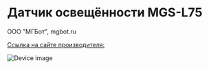 # Датчик освещённости MGS-L75 

ООО "МГБот", mgbot.ru

[Ссылка на сайте производителя: ](https://mgbot.ru/catalog/datchiki_sensory/datchik_osveshchennosti_mgs_l75_razem_rj_9_bh1750/)

![Device image](https://mgbot.ru/upload/iblock/c5e/c5e637c1bd55297b036d268694d4489f.jpg)